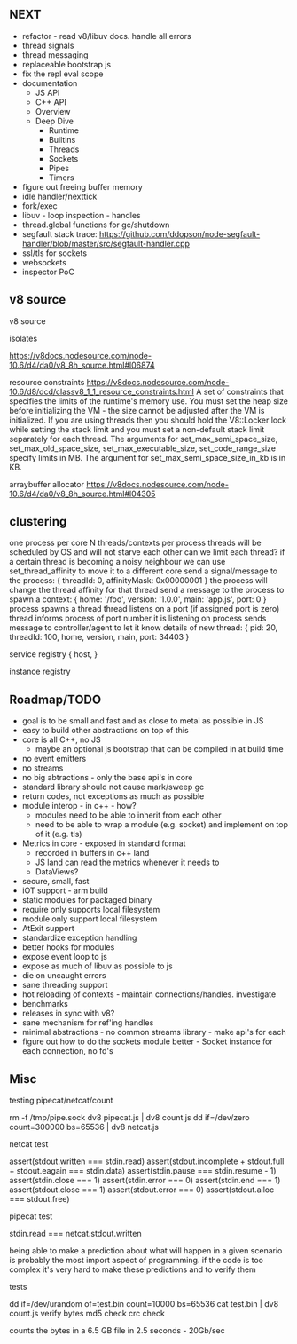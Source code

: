 ## NEXT

- refactor - read v8/libuv docs. handle all errors
- thread signals
- thread messaging
- replaceable bootstrap js
- fix the repl eval scope
- documentation
    - JS API
    - C++ API
    - Overview
    - Deep Dive
        - Runtime
        - Builtins
        - Threads
        - Sockets
        - Pipes
        - Timers
- figure out freeing buffer memory
- idle handler/nexttick
- fork/exec
- libuv - loop inspection - handles
- thread.global functions for gc/shutdown
- segfault stack trace: https://github.com/ddopson/node-segfault-handler/blob/master/src/segfault-handler.cpp
- ssl/tls for sockets
- websockets
- inspector PoC

## v8 source
v8 source

isolates

https://v8docs.nodesource.com/node-10.6/d4/da0/v8_8h_source.html#l06874

resource constraints
https://v8docs.nodesource.com/node-10.6/d8/dcd/classv8_1_1_resource_constraints.html
A set of constraints that specifies the limits of the runtime's memory use. You must set the heap size before initializing the VM - the size cannot be adjusted after the VM is initialized.
If you are using threads then you should hold the V8::Locker lock while setting the stack limit and you must set a non-default stack limit separately for each thread.
The arguments for set_max_semi_space_size, set_max_old_space_size, set_max_executable_size, set_code_range_size specify limits in MB.
The argument for set_max_semi_space_size_in_kb is in KB.

arraybuffer allocator
https://v8docs.nodesource.com/node-10.6/d4/da0/v8_8h_source.html#l04305

## clustering
one process per core
N threads/contexts per process
threads will be scheduled by OS and will not starve each other
can we limit each thread?
if a certain thread is becoming a noisy neighbour we can use set_thread_affinity to move it to a different core
send a signal/message to the process: { threadId: 0, affinityMask: 0x00000001 }
    the process will change the thread affinity for that thread
send a message to the process to spawn a context: { home: '/foo', version: '1.0.0', main: 'app.js', port: 0 }
    process spawns a thread
        thread listens on a port (if assigned port is zero)
            thread informs process of port number it is listening on
                process sends message to controller/agent to let it know details of new thread: { pid: 20, threadId: 100, home, version, main, port: 34403 }

service registry
{ host, }

instance registry



## Roadmap/TODO
- goal is to be small and fast and as close to metal as possible in JS
- easy to build other abstractions on top of this
- core is all C++, no JS
  - maybe an optional js bootstrap that can be compiled in at build time
- no event emitters
- no streams
- no big abtractions - only the base api's in core
- standard library should not cause mark/sweep gc
- return codes, not exceptions as much as possible
- module interop - in c++ - how?
  - modules need to be able to inherit from each other
  - need to be able to wrap a module (e.g. socket) and implement on top of it (e.g. tls)
- Metrics in core - exposed in standard format
  - recorded in buffers in c++ land
  - JS land can read the metrics whenever it needs to
  - DataViews?
- secure, small, fast
- iOT support - arm build
- static modules for packaged binary
- require only supports local filesystem
- module only support local filesystem
- AtExit support
- standardize exception handling
- better hooks for modules
- expose event loop to js
- expose as much of libuv as possible to js
- die on uncaught errors
- sane threading support
- hot reloading of contexts - maintain connections/handles. investigate
- benchmarks
- releases in sync with v8?
- sane mechanism for ref'ing handles
- minimal abstractions - no common streams library - make api's for each
- figure out how to do the sockets module better - Socket instance for each connection, no fd's

## Misc
testing pipecat/netcat/count

rm -f /tmp/pipe.sock
dv8 pipecat.js | dv8 count.js
dd if=/dev/zero count=300000 bs=65536 | dv8 netcat.js


netcat test

assert(stdout.written === stdin.read)
assert(stdout.incomplete + stdout.full + stdout.eagain === stdin.data)
assert(stdin.pause === stdin.resume - 1)
assert(stdin.close === 1)
assert(stdin.error === 0)
assert(stdin.end === 1)
assert(stdout.close === 1)
assert(stdout.error === 0)
assert(stdout.alloc === stdout.free)


pipecat test

stdin.read === netcat.stdout.written


being able to make a prediction about what will happen in a given
scenario is probably the most import aspect of programming. if the code
is too complex it's very hard to make these predictions and to verify them

tests

dd if=/dev/urandom of=test.bin count=10000 bs=65536
cat test.bin | dv8 count.js
verify bytes
md5 check
crc check

counts the bytes in a 6.5 GB file in 2.5 seconds - 20Gb/sec
